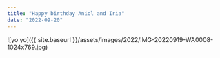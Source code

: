 ```yaml
---
title: "Happy birthday Aniol and Iria"
date: "2022-09-20"
---
```


![yo yo]({{ site.baseurl }}/assets/images/2022/IMG-20220919-WA0008-1024x769.jpg)
